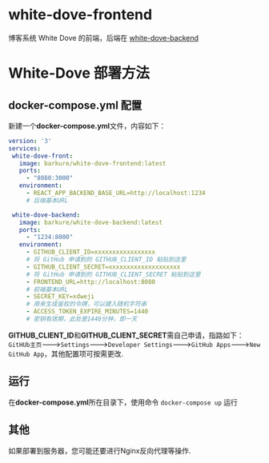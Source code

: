 # white-dove-frontend
 博客系统 White Dove 的前端，后端在 [white-dove-backend](https://github.com/barkure/white-dove-backend)
# White-Dove 部署方法
## docker-compose.yml 配置
 新建一个**docker-compose.yml**文件，内容如下：
 ```yml
version: '3'
services:
  white-dove-front:
    image: barkure/white-dove-frontend:latest
    ports:
      - "8080:3000"
    environment:
      - REACT_APP_BACKEND_BASE_URL=http://localhost:1234
      # 后端基本URL

  white-dove-backend:
    image: barkure/white-dove-backend:latest
    ports:
      - "1234:8000"
    environment:
      - GITHUB_CLIENT_ID=xxxxxxxxxxxxxxxxx
      # 将 GitHub 申请到的 GITHUB_CLIENT_ID 粘贴到这里
      - GITHUB_CLIENT_SECRET=xxxxxxxxxxxxxxxxxxxx
      # 将 GitHub 申请到的 GITHUB_CLIENT_SECRET 粘贴到这里
      - FRONTEND_URL=http://localhost:8080
      # 前端基本URL
      - SECRET_KEY=xdweji
      # 用来生成鉴权的令牌，可以键入随机字符串
      - ACCESS_TOKEN_EXPIRE_MINUTES=1440
      # 密钥有效期，此处是1440分钟，即一天
```

**GITHUB_CLIENT_ID**和**GITHUB_CLIENT_SECRET**需自己申请，指路如下： `GitHUb主页`--->`Settings`--->`Developer Settings`--->`GitHub Apps`--->`New GitHub App`，其他配置项可按需更改.
## 运行
在**docker-compose.yml**所在目录下，使用命令 `docker-compose up` 运行
## 其他
如果部署到服务器，您可能还要进行Nginx反向代理等操作.

